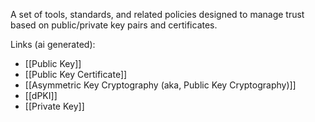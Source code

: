 A set of tools, standards, and related policies designed to manage trust based on public/private key pairs and certificates.

Links (ai generated):
 - [[Public Key]]
 - [[Public Key Certificate]]
 - [[Asymmetric Key Cryptography (aka, Public Key Cryptography)]]
 - [[dPKI]]
 - [[Private Key]]
